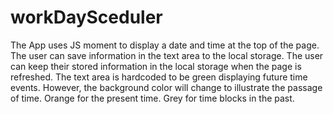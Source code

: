 # workDaySceduler
The App uses JS moment to display a date and time at the top of the page. 
The user can save information in the text area to the local storage. 
The user can keep their stored information in the local storage when the page is refreshed. 
The text area is hardcoded to be green displaying future time events. 
However, the background color will change to illustrate the passage of time.
Orange for the present time. Grey for time blocks in the past. 